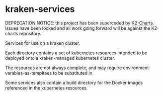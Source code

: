 # kraken-services
DEPRECATION NOTICE:  this project has been superceded by [K2-Charts](https://github.com/samsung-cnct/k2-charts).  Issues have been locked
and all work going forward will be against the K2-charts repository.



Services for use on a kraken cluster.

Each directory contains a set of kubernetes resources intended to be deployed onto a kraken-managed kubernetes cluster.

The resources are not always complete, and may require environment-varables-as-templtaes to be substituted in

Some services also contain a build directory for the Docker images referenced in the kubernetes resources.
